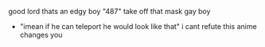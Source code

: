 good lord thats an edgy boy "487" take off that mask gay boy

- "imean if he can teleport he would look like that" i cant refute this anime changes you